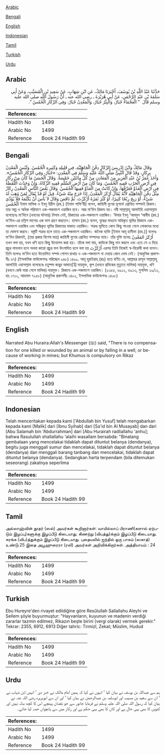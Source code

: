 [Arabic](#arabic)

[Bengali](#bengali)

[English](#english)

[Indonesian](#indonesian)

[Tamil](#tamil)

[Turkish](#turkish)

[Urdu](#urdu)

## Arabic


<div dir="rtl" lang="ar" style={{fontSize:'larger',backgroundColor:'#f8f9fa',padding:20}}>
حَدَّثَنَا عَبْدُ اللَّهِ بْنُ يُوسُفَ، أَخْبَرَنَا مَالِكٌ، عَنِ ابْنِ شِهَابٍ، عَنْ سَعِيدِ بْنِ الْمُسَيَّبِ، وَعَنْ أَبِي سَلَمَةَ بْنِ عَبْدِ الرَّحْمَنِ، عَنْ أَبِي هُرَيْرَةَ ـ رضى الله عنه ـ أَنَّ رَسُولَ اللَّهِ صلى الله عليه وسلم قَالَ ‏ "‏ الْعَجْمَاءُ جُبَارٌ، وَالْبِئْرُ جُبَارٌ، وَالْمَعْدِنُ جُبَارٌ، وَفِي الرِّكَازِ الْخُمُسُ ‏"‏‏.‏
</div>
<div style={{backgroundColor:'#f8f9fa',padding:20, marginBottom: 10}}><table> <thead> <tr> <th>References:</th> <th></th> </tr> </thead> <tbody><tr><td>Hadith No</td><td>1499</td></tr><tr><td>Arabic No</td><td>1499</td></tr><tr><td>Reference</td><td>Book 24 Hadith 99</td></tr></tbody></table></div>

## Bengali


<div dir="ltr" lang="bn" style={{fontSize:'larger',backgroundColor:'#f8f9fa',padding:20}}>
وَقَالَ مَالِكٌ وَابْنُ إِدْرِيسَ الرِّكَازُ دِفْنُ الْجَاهِلِيَّةِ، فِي قَلِيلِهِ وَكَثِيرِهِ الْخُمُسُ. وَلَيْسَ الْمَعْدِنُ بِرِكَازٍ، وَقَدْ قَالَ النَّبِيُّ صَلَّى اللَّهُ عَلَيْهِ وَسَلَّمَ فِي الْمَعْدِنِ: «جُبَارٌ، وَفِي الرِّكَازِ الْخُمُسُ». وَأَخَذَ عُمَرُ بْنُ عَبْدِ الْعَزِيزِ مِنَ الْمَعَادِنِ مِنْ كُلِّ مِائَتَيْنِ خَمْسَةً. وَقَالَ الْحَسَنُ مَا كَانَ مِنْ رِكَازٍ فِي أَرْضِ الْحَرْبِ فَفِيهِ الْخُمُسُ، وَمَا كَانَ مِنْ أَرْضِ السِّلْمِ فَفِيهِ الزَّكَاةُ، وَإِنْ وَجَدْتَ اللُّقَطَةَ فِي أَرْضِ الْعَدُوِّ فَعَرِّفْهَا، وَإِنْ كَانَتْ مِنَ الْعَدُوِّ فَفِيهَا الْخُمُسُ. وَقَالَ بَعْضُ النَّاسِ الْمَعْدِنُ رِكَازٌ مِثْلُ دِفْنِ الْجَاهِلِيَّةِ لأَنَّهُ يُقَالُ أَرْكَزَ الْمَعْدِنُ. إِذَا خَرَجَ مِنْهُ شَيْءٌ. قِيلَ لَهُ قَدْ يُقَالُ لِمَنْ وُهِبَ لَهُ شَيْءٌ، أَوْ رَبِحَ رِبْحًا كَثِيرًا، أَوْ كَثُرَ ثَمَرُهُ أَرْكَزْتَ. ثُمَّ نَاقَضَ وَقَالَ لاَ بَأْسَ أَنْ يَكْتُمَهُ فَلاَ يُؤَدِّيَ الْخُمُسَ ইমাম মালিক ও ইবনু ইদ্রীস (রহ.) (ইমাম শাফি‘য়ী) বলেন, জাহিলী যুগের ভূগর্ভে প্রোথিত সম্পদই রিকায। তার অল্প ও অধিক পরিমাণে এক-পঞ্চমাংশ ওয়াজিব হবে। আর মা’দিন রিকায নয়। নবী সাল্লাল্লাহু আলাইহি ওয়াসাল্লাম বলেছেনঃ মা’দিনে (খননের ঘটনায়) নিসাব নেই, রিকাযের এক-পঞ্চমাংশ ওয়াজিব। ‘উমার ইবনু ‘আবদুল ‘আযীয (রহ.) মা’দিন-এর চল্লিশ ভাগের এক ভাগ গ্রহণ করতেন। হাসান (রহ.) বলেন, যুদ্ধের মাধ্যমে অধিকৃত ভূমির রিকাযে এক-পঞ্চমাংশ ওয়াজিব এবং সন্ধিকৃত ভূমির রিকাযের যাকাত ওয়াজিব। শত্রুর ভূমিতে কোন কিছু পাওয়া গেলে লোকদের মধ্যে তা ঘোষণা করবে। বস্তুটি শত্রুর হলে তাতে এক-পঞ্চমাংশ ওয়াজিব। জনৈক ব্যক্তি [ইমাম আবূ হানীফা (রহ.)] বলেনঃ মা’দিন রিকাযই, (তার প্রকার বিশেষ মাত্র) জাহিলী যুগের প্রোথিত সম্পদের ন্যায়। তাঁর যুক্তি হলোঃ أَرْكَزَ المَعْدِنُ তখন বলা হয়, যখন খণি হতে কিছু উত্তোলন করা হয়। তাঁকে বলা যায়, কাউকে কিছু দান করলে এবং এতে সে এ দিয়ে প্রচুর লাভবান হলে অথবা কারো প্রচুর ফল উৎপাদিত হলে বলা হয় أَرْكَزْتَ এরপর তিনি নিজেই স্ব-বিরোধী কথা বলেন। তিনি বলেনঃ মা’দিন হতে উত্তোলিত সম্পদ গোপন রাখায় ও এক-পঞ্চমাংশ না দেয়ায় কোন দোষ নেই। (আধুনিক প্রকাশনীঃ ৬৭) (ইসলামিক ফাউন্ডেশনঃ পরিচ্ছেদ ৯৪৮) ১৪৯৯. আবূ হুরাইরাহ্ (রাঃ) হতে বর্ণিত যে, আল্লাহর রাসূল সাল্লাল্লাহু আলাইহি ওয়াসাল্লাম বলেছেনঃ চতুষ্পদ জন্তুর আঘাত[1] দায়মুক্ত, কূপ (খননে শ্রমিকের মৃত্যুতে মালিক) দায়মুক্ত, খণি (খননে কেউ মারা গেলে মালিক) দায়মুক্ত। রিকাযে এক-পঞ্চমাংশ ওয়াজিব। (২৩৫৫, ৬৯১২, ৬৯১৩, মুসলিম ২৯/১১, হাঃ ১৭১০, আহমাদ ৭২৫৮) (আধুনিক প্রকাশনীঃ ১৪০২, ইসলামিক ফাউন্ডেশনঃ ১৪০৮)
</div>
<div style={{backgroundColor:'#f8f9fa',padding:20, marginBottom: 10}}><table> <thead> <tr> <th>References:</th> <th></th> </tr> </thead> <tbody><tr><td>Hadith No</td><td>1499</td></tr><tr><td>Arabic No</td><td>1499</td></tr><tr><td>Reference</td><td>Book 24 Hadith 99</td></tr></tbody></table></div>

## English


<div dir="ltr" lang="en" style={{fontSize:'larger',backgroundColor:'#f8f9fa',padding:20}}>
Narrated Abu Huraira:Allah's Messenger (ﷺ) said, "There is no compensation for one killed or wounded by an animal or by falling in a well, or because of working in mines; but Khumus is compulsory on Rikaz
</div>
<div style={{backgroundColor:'#f8f9fa',padding:20, marginBottom: 10}}><table> <thead> <tr> <th>References:</th> <th></th> </tr> </thead> <tbody><tr><td>Hadith No</td><td>1499</td></tr><tr><td>Arabic No</td><td>1499</td></tr><tr><td>Reference</td><td>Book 24 Hadith 99</td></tr></tbody></table></div>

## Indonesian


<div dir="ltr" lang="id" style={{fontSize:'larger',backgroundColor:'#f8f9fa',padding:20}}>
Telah menceritakan kepada kami ['Abdullah bin Yusuf] telah mengabarkan kepada kami [Malik] dari [Ibnu Syihab] dari [Sa'id bin Al Musayab] dan dari [Abu Salamah bin 'Abdurrahman] dari [Abu Hurairah radliallahu 'anhu]; bahwa Rasulullah shallallahu 'alaihi wasallam bersabda: "Binatang gembalaan yang mencelakai tidaklah dapat dituntut belanya (dendanya), begitu juga menggali sumur dan mencelakai, tidaklah dapat dituntut belanya (dendanya) dan menggali barang tanbang dan mencelakai, tidaklah dapat dituntut belanya (dendanya). Sedangkan harta terpendam (bila ditemukan seseorang) zakatnya seperlima
</div>
<div style={{backgroundColor:'#f8f9fa',padding:20, marginBottom: 10}}><table> <thead> <tr> <th>References:</th> <th></th> </tr> </thead> <tbody><tr><td>Hadith No</td><td>1499</td></tr><tr><td>Arabic No</td><td>1499</td></tr><tr><td>Reference</td><td>Book 24 Hadith 99</td></tr></tbody></table></div>

## Tamil


<div dir="ltr" lang="ta" style={{fontSize:'larger',backgroundColor:'#f8f9fa',padding:20}}>
அல்லாஹ்வின் தூதர் (ஸல்) அவர்கள் கூறினார்கள்: வாயில்லாப் பிராணி(களால் ஏற்படும் இழப்பு)களுக்கு இழப்பீடு கிடையாது. கிணற்று (விபத்து)க்கும் இழப்பீடு கிடையாது. சுரங்க (விப)த்துக்கும் இழப்பீடு கிடையாது. புதையலில் ஐந்தில் ஒரு பாகம் (ஸகாத்) உண்டு.25 இதை அபூஹுரைரா (ரலி) அவர்கள் அறிவிக்கிறார்கள். அத்தியாயம் : 24
</div>
<div style={{backgroundColor:'#f8f9fa',padding:20, marginBottom: 10}}><table> <thead> <tr> <th>References:</th> <th></th> </tr> </thead> <tbody><tr><td>Hadith No</td><td>1499</td></tr><tr><td>Arabic No</td><td>1499</td></tr><tr><td>Reference</td><td>Book 24 Hadith 99</td></tr></tbody></table></div>

## Turkish


<div dir="ltr" lang="tr" style={{fontSize:'larger',backgroundColor:'#f8f9fa',padding:20}}>
Ebu Hureyre'den rivayet edildiğine göre Resûlullah Sallallahu Aleyhi ve Sellem şöyle buyurmuştur: "Hayvanların, kuyunun ve madenin verdiği zararlar tazmin edilmez, Rikazın beşte birini (vergi olarak) vermek gerekir." Tekrar: 2355, 6912, 6913 Diğer tahric: Tirmizî, Zekat; Müslim, Hudud
</div>
<div style={{backgroundColor:'#f8f9fa',padding:20, marginBottom: 10}}><table> <thead> <tr> <th>References:</th> <th></th> </tr> </thead> <tbody><tr><td>Hadith No</td><td>1499</td></tr><tr><td>Arabic No</td><td>1499</td></tr><tr><td>Reference</td><td>Book 24 Hadith 99</td></tr></tbody></table></div>

## Urdu


<div dir="rtl" lang="ur" style={{fontSize:'larger',backgroundColor:'#f8f9fa',padding:20}}>
ہم سے عبداللہ بن یوسف نے بیان کیا ‘ انہوں نے کہا کہ ہمیں امام مالک نے خبر دی ‘ انہیں ابن شہاب نے ‘ ان سے سعید بن مسیب اور ابوسلمہ بن عبدالرحمٰن نے بیان کیا ‘ اور ان سے ابوہریرہ رضی اللہ عنہ نے بیان کیا کہ رسول اللہ صلی اللہ علیہ وسلم نے فرمایا جانور سے جو نقصان پہنچے اس کا کچھ بدلہ نہیں اور کنویں کا بھی یہی حال ہے اور کان کا بھی یہی حکم ہے اور رکاز میں سے پانچواں حصہ لیا جائے۔
</div>
<div style={{backgroundColor:'#f8f9fa',padding:20, marginBottom: 10}}><table> <thead> <tr> <th>References:</th> <th></th> </tr> </thead> <tbody><tr><td>Hadith No</td><td>1499</td></tr><tr><td>Arabic No</td><td>1499</td></tr><tr><td>Reference</td><td>Book 24 Hadith 99</td></tr></tbody></table></div>